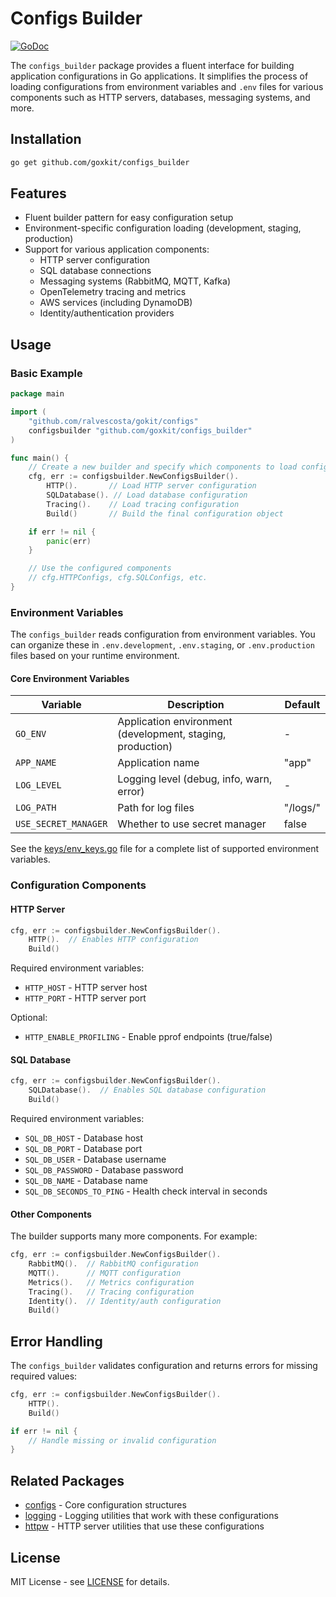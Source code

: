 # Configs Builder

[![GoDoc](https://godoc.org/github.com/goxkit/configs_builder?status.svg)](https://godoc.org/github.com/goxkit/configs_builder)

The `configs_builder` package provides a fluent interface for building application configurations in Go applications. It simplifies the process of loading configurations from environment variables and `.env` files for various components such as HTTP servers, databases, messaging systems, and more.

## Installation

```bash
go get github.com/goxkit/configs_builder
```

## Features

- Fluent builder pattern for easy configuration setup
- Environment-specific configuration loading (development, staging, production)
- Support for various application components:
  - HTTP server configuration
  - SQL database connections
  - Messaging systems (RabbitMQ, MQTT, Kafka)
  - OpenTelemetry tracing and metrics
  - AWS services (including DynamoDB)
  - Identity/authentication providers

## Usage

### Basic Example

```go
package main

import (
	"github.com/ralvescosta/gokit/configs"
	configsbuilder "github.com/goxkit/configs_builder"
)

func main() {
	// Create a new builder and specify which components to load configuration for
	cfg, err := configsbuilder.NewConfigsBuilder().
		HTTP().       // Load HTTP server configuration
		SQLDatabase(). // Load database configuration
		Tracing().    // Load tracing configuration
		Build()       // Build the final configuration object

	if err != nil {
		panic(err)
	}

	// Use the configured components
	// cfg.HTTPConfigs, cfg.SQLConfigs, etc.
}
```

### Environment Variables

The `configs_builder` reads configuration from environment variables. You can organize these in `.env.development`, `.env.staging`, or `.env.production` files based on your runtime environment.

#### Core Environment Variables

| Variable | Description | Default |
|----------|-------------|---------|
| `GO_ENV` | Application environment (development, staging, production) | - |
| `APP_NAME` | Application name | "app" |
| `LOG_LEVEL` | Logging level (debug, info, warn, error) | - |
| `LOG_PATH` | Path for log files | "/logs/" |
| `USE_SECRET_MANAGER` | Whether to use secret manager | false |

See the [keys/env_keys.go](keys/env_keys.go) file for a complete list of supported environment variables.

### Configuration Components

#### HTTP Server

```go
cfg, err := configsbuilder.NewConfigsBuilder().
	HTTP().  // Enables HTTP configuration
	Build()
```

Required environment variables:
- `HTTP_HOST` - HTTP server host
- `HTTP_PORT` - HTTP server port

Optional:
- `HTTP_ENABLE_PROFILING` - Enable pprof endpoints (true/false)

#### SQL Database

```go
cfg, err := configsbuilder.NewConfigsBuilder().
	SQLDatabase().  // Enables SQL database configuration
	Build()
```

Required environment variables:
- `SQL_DB_HOST` - Database host
- `SQL_DB_PORT` - Database port
- `SQL_DB_USER` - Database username
- `SQL_DB_PASSWORD` - Database password
- `SQL_DB_NAME` - Database name
- `SQL_DB_SECONDS_TO_PING` - Health check interval in seconds

#### Other Components

The builder supports many more components. For example:

```go
cfg, err := configsbuilder.NewConfigsBuilder().
	RabbitMQ().  // RabbitMQ configuration
	MQTT().      // MQTT configuration
	Metrics().   // Metrics configuration
	Tracing().   // Tracing configuration
	Identity().  // Identity/auth configuration
	Build()
```

## Error Handling

The `configs_builder` validates configuration and returns errors for missing required values:

```go
cfg, err := configsbuilder.NewConfigsBuilder().
	HTTP().
	Build()

if err != nil {
	// Handle missing or invalid configuration
}
```

## Related Packages

- [configs](../configs) - Core configuration structures
- [logging](../logging) - Logging utilities that work with these configurations
- [httpw](../httpw) - HTTP server utilities that use these configurations

## License

MIT License - see [LICENSE](../LICENSE) for details.
